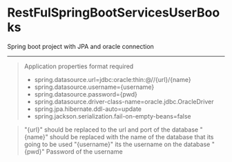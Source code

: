 # RestFulSpringBootServicesUserBooks
Spring boot project with JPA and oracle connection

---

> Application properties format required
> * spring.datasource.url=jdbc:oracle:thin:@//{url}/{name}
> * spring.datasource.username={username}
> * spring.datasource.password={pwd}
> * spring.datasource.driver-class-name=oracle.jdbc.OracleDriver
> * spring.jpa.hibernate.ddl-auto=update
> * spring.jackson.serialization.fail-on-empty-beans=false

> "{url}" should be replaced to the url and port of the database
> "{name}" should be replaced with the name of the database that its going to be used
> "{username}" its the username on the database
> "{pwd}" Password of the username